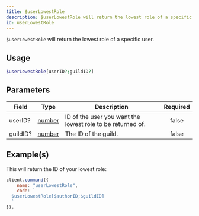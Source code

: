 ```yaml
---
title: $userLowestRole
description: $userLowestRole will return the lowest role of a specific user.
id: userLowestRole
---
```


`$userLowestRole` will return the lowest role of a specific user.

## Usage

```php
$userLowestRole[userID?;guildID?]
```

## Parameters

| Field    | Type                                                                                              | Description                                                | Required |
| -------- | ------------------------------------------------------------------------------------------------- | ---------------------------------------------------------- | :------: |
| userID?  | [number](https://developer.mozilla.org/en-US/docs/Web/JavaScript/Reference/Global_Objects/Number) | ID of the user you want the lowest role to be returned of. |  false   |
| guildID? | [number](https://developer.mozilla.org/en-US/docs/Web/JavaScript/Reference/Global_Objects/Number) | The ID of the guild.                                       |  false   |

## Example(s)

This will return the ID of your lowest role:

```javascript
client.command({
    name: "userLowestRole",
    code: `
  $userLowestRole[$authorID;$guildID]
  `
});
```
